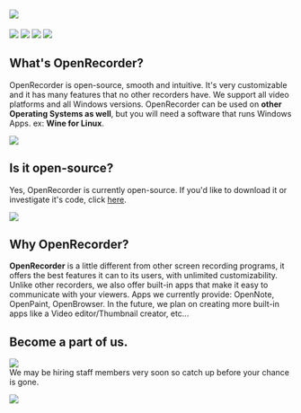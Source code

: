 
# <a href="https://github.com/Pronner/OpenRecorder/releases" alt="OpenRecorder"><img src="https://media.discordapp.net/attachments/916226674071339010/930345447179034634/ipiccy_image.png" /></a> 
<a href="https://github.com/Pronner/OpenRecorder/releases" alt="OpenRecorder"><img src="https://img.shields.io/github/downloads/Pronner/OpenRecorder/total?color=1&logo=github" /></a> <a href="https://discord.io/recorder" alt="OpenRecorder"><img src="https://img.shields.io/discord/897881158384234557?color=white&label=online&logo=discord&logoColor=white" /></a> <a href="https://twitter.com/@OpenRecorder" alt="OpenRecorder"><img src="https://img.shields.io/twitter/follow/OpenRecorder?style=social" /></a> <a href="" alt="OpenRecorder"><img src="https://img.shields.io/badge/platform-win--32%20%7C%20win--64-lightgrey" /></a> 

## What's OpenRecorder?
OpenRecorder is open-source, smooth and intuitive. It's very customizable and it has many features that no other recorders have. We support all video platforms and all Windows versions. OpenRecorder can be used on **other Operating Systems as well**, but you will need a software that runs Windows Apps. ex: **Wine for Linux**.

<a href="https://github.com/Pronner/OpenRecorder/releases" alt="OpenRecorder"><img src="https://media.discordapp.net/attachments/916226674071339010/930348516876886076/unknown.png?width=725&height=408" /></a>

## Is it open-source?
Yes, OpenRecorder is currently open-source. If you'd like to download it or investigate it's code, click [here](https://github.com/Pronner/OpenRecorder/tree/main/sourcecode/src_ORS).

<a href="https://github.com/Pronner/OpenRecorder/source/src_ORS" alt="OpenRecorder"><img src="https://media.discordapp.net/attachments/916226674071339010/930350107877060638/unknown.png?width=723&height=408" /></a>

## Why OpenRecorder?

**OpenRecorder** is a little different from other screen recording programs, it offers the best features it can to its users, with unlimited customizability. Unlike other recorders, we also offer built-in apps that make it easy to communicate with your viewers. Apps we currently provide: OpenNote, OpenPaint, OpenBrowser. In the future, we plan on creating more built-in apps like a Video editor/Thumbnail creator, etc...

## Become a part of us.

<a href="https://discord.io/recorder" alt="OpenRecorder"><img src="https://img.shields.io/discord/897881158384234557?color=white&label=Join%20Server&logo=discord&logoColor=white" /></a>\
We may be hiring staff members very soon so catch up before your chance is gone.

<a href="https://github.com/Pronner/OpenRecorder/source/src_ORS" alt="OpenRecorder"><img src="https://media.discordapp.net/attachments/916226674071339010/930350708803371028/unknown.png?width=502&height=408" /></a>
